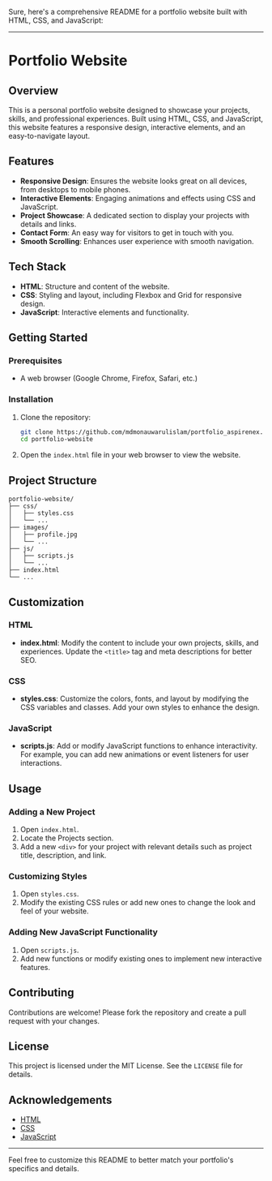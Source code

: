 Sure, here's a comprehensive README for a portfolio website built with HTML, CSS, and JavaScript:

---

# Portfolio Website

## Overview
This is a personal portfolio website designed to showcase your projects, skills, and professional experiences. Built using HTML, CSS, and JavaScript, this website features a responsive design, interactive elements, and an easy-to-navigate layout.

## Features
- **Responsive Design**: Ensures the website looks great on all devices, from desktops to mobile phones.
- **Interactive Elements**: Engaging animations and effects using CSS and JavaScript.
- **Project Showcase**: A dedicated section to display your projects with details and links.
- **Contact Form**: An easy way for visitors to get in touch with you.
- **Smooth Scrolling**: Enhances user experience with smooth navigation.

## Tech Stack
- **HTML**: Structure and content of the website.
- **CSS**: Styling and layout, including Flexbox and Grid for responsive design.
- **JavaScript**: Interactive elements and functionality.

## Getting Started

### Prerequisites
- A web browser (Google Chrome, Firefox, Safari, etc.)

### Installation
1. Clone the repository:
    ```bash
    git clone https://github.com/mdmonauwarulislam/portfolio_aspirenex.git
    cd portfolio-website
    ```

2. Open the `index.html` file in your web browser to view the website.

## Project Structure
```plaintext
portfolio-website/
├── css/
│   ├── styles.css
│   └── ...
├── images/
│   ├── profile.jpg
│   └── ...
├── js/
│   ├── scripts.js
│   └── ...
├── index.html
└── ...
```

## Customization

### HTML
- **index.html**: Modify the content to include your own projects, skills, and experiences. Update the `<title>` tag and meta descriptions for better SEO.

### CSS
- **styles.css**: Customize the colors, fonts, and layout by modifying the CSS variables and classes. Add your own styles to enhance the design.

### JavaScript
- **scripts.js**: Add or modify JavaScript functions to enhance interactivity. For example, you can add new animations or event listeners for user interactions.

## Usage

### Adding a New Project
1. Open `index.html`.
2. Locate the Projects section.
3. Add a new `<div>` for your project with relevant details such as project title, description, and link.

### Customizing Styles
1. Open `styles.css`.
2. Modify the existing CSS rules or add new ones to change the look and feel of your website.

### Adding New JavaScript Functionality
1. Open `scripts.js`.
2. Add new functions or modify existing ones to implement new interactive features.

## Contributing
Contributions are welcome! Please fork the repository and create a pull request with your changes.

## License
This project is licensed under the MIT License. See the `LICENSE` file for details.

## Acknowledgements
- [HTML](https://developer.mozilla.org/en-US/docs/Web/HTML)
- [CSS](https://developer.mozilla.org/en-US/docs/Web/CSS)
- [JavaScript](https://developer.mozilla.org/en-US/docs/Web/JavaScript)

---

Feel free to customize this README to better match your portfolio's specifics and details.